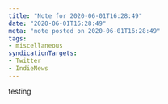 ```yaml
---
title: "Note for 2020-06-01T16:28:49"
date: "2020-06-01T16:28:49"
meta: "note posted on 2020-06-01T16:28:49"
tags:
- miscellaneous
syndicationTargets: 
- Twitter
- IndieNews
---
```

testing
